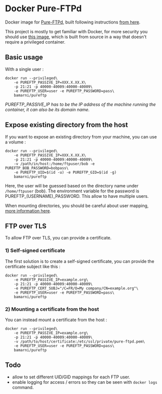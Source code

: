 # Docker Pure-FTPd

Docker image for [Pure-FTPd](https://www.pureftpd.org/project/pure-ftpd),
built following instructions [from here](https://help.ubuntu.com/community/PureFTP).

This project is mostly to get familiar with Docker, for more security you should use
[this image](https://github.com/stilliard/docker-pure-ftpd), which is built from source in a way that doesn't require
a privileged container.

## Basic usage

With a single user :

```
docker run --privileged\
    -e PUREFTP_PASSIVE_IP=XXX.X.XX.X\
    -p 21:21 -p 40000-40009:40000-40009\
    -e PUREFTP_USER=user -e PUREFTP_PASSWORD=pass\
    bamarni/pureftp
```

*PUREFTP_PASSIVE_IP has to be the IP address of the machine running the container, it can also be its domain name.*

## Expose existing directory from the host

If you want to expose an existing directory from your machine, you can use a volume :

```
docker run --privileged\
    -e PUREFTP_PASSIVE_IP=XXX.X.XX.X\
    -p 21:21 -p 40000-40009:40000-40009\
    -v /path/in/host:/home/ftpuser/bob -e PUREFTP_BOB_PASSWORD=bobpass\
    -e PUREFTP_UID=$(id -u) -e PUREFTP_GID=$(id -g)
    bamarni/pureftp
```

Here, the user will be guessed based on the directory name under `/home/ftpuser` (bob). The environment variable
for the password is PUREFTP_(USERNAME)_PASSWORD. This allow to have multiple users.

When mounting directories, you should be careful about user mapping,
[more information here](http://blog.kaliop.com/en/blog/2015/05/27/docker-in-real-life-the-tricky-parts/#user-ids-mapping).

## FTP over TLS

To allow FTP over TLS, you can provide a certificate.

### 1) Self-signed certificate

The first solution is to create a self-signed certificate, you can provide the certificate subject like this :

```
docker run --privileged\
    -e PUREFTP_PASSIVE_IP=example.org\
    -p 21:21 -p 40000-40009:40000-40009\
    -e PUREFTP_CERT_SUBJ="/C=FR/O=My company/CN=example.org"\
    -e PUREFTP_USER=user -e PUREFTP_PASSWORD=pass\
    bamarni/pureftp
```

### 2) Mounting a certificate from the host

You can instead mount a certificate from the host :

```
docker run --privileged\
    -e PUREFTP_PASSIVE_IP=example.org\
    -p 21:21 -p 40000-40009:40000-40009\
    -v /path/to/host/certificate:/etc/ssl/private/pure-ftpd.pem\
    -e PUREFTP_USER=user -e PUREFTP_PASSWORD=pass\
    bamarni/pureftp
```

## Todo

* allow to set different UID/GID mappings for each FTP user.
* enable logging for access / errors so they can be seen with `docker logs` command.
